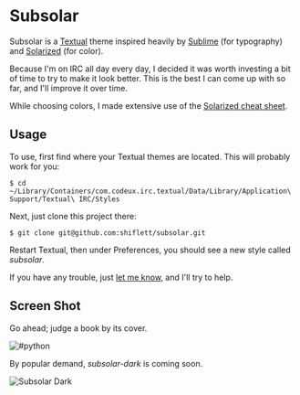 # Subsolar

Subsolar is a [Textual](https://github.com/Codeux/Textual) theme inspired heavily by [Sublime](http://sublimetext.com/) (for typography) and [Solarized](http://ethanschoonover.com/solarized) (for color).

Because I'm on IRC all day every day, I decided it was worth investing a bit of time to try to make it look better. This is the best I can come up with so far, and I'll improve it over time.

While choosing colors, I made extensive use of the [Solarized cheat sheet](http://www.zovirl.com/2011/07/22/solarized_cheat_sheet/).

## Usage

To use, first find where your Textual themes are located. This will probably work for you:

    $ cd ~/Library/Containers/com.codeux.irc.textual/Data/Library/Application\ Support/Textual\ IRC/Styles

Next, just clone this project there:

    $ git clone git@github.com:shiflett/subsolar.git

Restart Textual, then under Preferences, you should see a new style called *subsolar*.

If you have any trouble, just [let me know](http://shiflett.org/contact), and I'll try to help.

## Screen Shot

Go ahead; judge a book by its cover.

![#python](http://f.cl.ly/items/0K1v2A3Q313r2n2V1f0B/hashpython.png)

By popular demand, *subsolar-dark* is coming soon.

![Subsolar Dark](http://f.cl.ly/items/2P3s323v1c420v1g3u2R/subsolar-dark.png)
